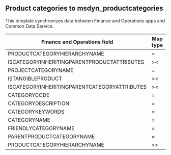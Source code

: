 ## Product categories to msdyn_productcategories

This template synchronizes data between Finance and Operations apps and Common Data Service.

Finance and Operations field | Map type | Customer engagement field | Default value
---|---|---|---
PRODUCTCATEGORYHIERARCHYNAME | = | msdyn_hierarchy.msdyn_name | 
ISCATEGORYINHERITINGPARENTPRODUCTATTRIBUTES | >< | msdyn_isinheritingparentproductattributes | 
PROJECTCATEGORYNAME | = | msdyn_projectcategoryname | 
ISTANGIBLEPRODUCT | >< | msdyn_istangibleproduct | 
ISCATEGORYINHERITINGPARENTCATEGORYATTRIBUTES | >< | msdyn_isinheritingparentcategoryattributes | 
CATEGORYCODE | = | msdyn_code | 
CATEGORYDESCRIPTION | = | msdyn_description | 
CATEGORYKEYWORDS | = | msdyn_keywords | 
CATEGORYNAME | = | msdyn_name | 
FRIENDLYCATEGORYNAME | = | msdyn_friendlycategoryname | 
PARENTPRODUCTCATEGORYNAME | = | msdyn_parentproductcategory.msdyn_name | 
PRODUCTCATEGORYHIERARCHYNAME | >> | msdyn_parentproductcategory.msdyn_hierarchy.msdyn_name | 
